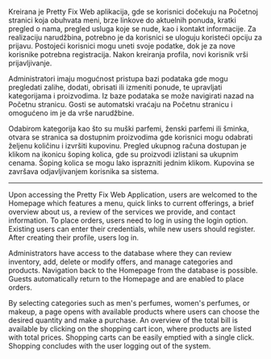Kreirana je Pretty Fix Web aplikacija, gde se korisnici dočekuju na Početnoj stranici koja obuhvata meni, brze linkove do aktuelnih ponuda, kratki pregled o nama, pregled usluga koje se nude, kao i kontakt informacije. 
Za realizaciju narudžbina, potrebno je da korisnici se uloguju koristeći opciju za prijavu. Postojeći korisnici mogu uneti svoje podatke, dok je za nove korisnike potrebna registracija. Nakon kreiranja profila, novi korisnik vrši prijavljivanje. 

Administratori imaju mogućnost pristupa bazi podataka gde mogu pregledati zalihe, dodati, obrisati ili izmeniti ponude, te upravljati kategorijama i proizvodima. Iz baze podataka se može navigirati nazad na Početnu stranicu. Gosti se automatski vraćaju na Početnu stranicu i omogućeno im je da vrše narudžbine. 

Odabirom kategorija kao što su muški parfemi, ženski parfemi ili šminka, otvara se stranica sa dostupnim proizvodima gde korisnici mogu odabrati željenu količinu i izvršiti kupovinu. Pregled ukupnog računa dostupan je klikom na ikonicu šoping kolica, gde su proizvodi izlistani sa ukupnim cenama. Šoping kolica se mogu lako isprazniti jednim klikom. Kupovina se završava odjavljivanjem korisnika sa sistema.

__________________________

Upon accessing the Pretty Fix Web Application, users are welcomed to the Homepage which features a menu, quick links to current offerings, a brief overview about us, a review of the services we provide, and contact information. To place orders, users need to log in using the login option. Existing users can enter their credentials, while new users should register. After creating their profile, users log in. 

Administrators have access to the database where they can review inventory, add, delete or modify offers, and manage categories and products. Navigation back to the Homepage from the database is possible. Guests automatically return to the Homepage and are enabled to place orders. 

By selecting categories such as men's perfumes, women's perfumes, or makeup, a page opens with available products where users can choose the desired quantity and make a purchase. An overview of the total bill is available by clicking on the shopping cart icon, where products are listed with total prices. Shopping carts can be easily emptied with a single click. Shopping concludes with the user logging out of the system.
